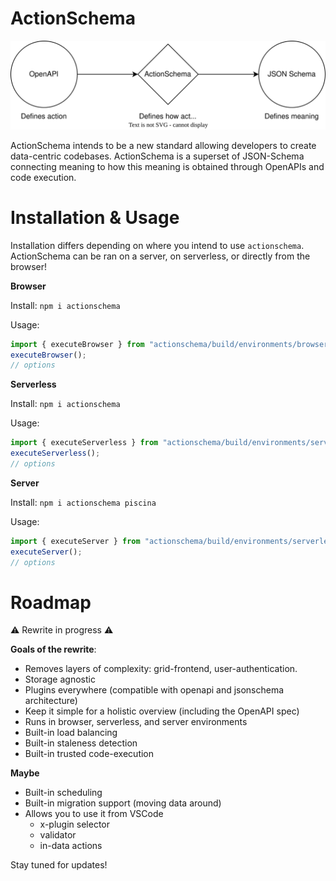 # ActionSchema

![](actionschema.drawio.svg)

ActionSchema intends to be a new standard allowing developers to create data-centric codebases. ActionSchema is a superset of JSON-Schema connecting meaning to how this meaning is obtained through OpenAPIs and code execution.

# Installation & Usage

Installation differs depending on where you intend to use `actionschema`. ActionSchema can be ran on a server, on serverless, or directly from the browser!

**Browser**

Install: `npm i actionschema`

Usage:

```ts
import { executeBrowser } from "actionschema/build/environments/browser/executeBrowser";
executeBrowser();
// options
```

**Serverless**

Install: `npm i actionschema`

Usage:

```ts
import { executeServerless } from "actionschema/build/environments/serverless/executeServerless";
executeServerless();
// options
```

**Server**

Install: `npm i actionschema piscina`

Usage:

```ts
import { executeServer } from "actionschema/build/environments/serverless/executeServer";
executeServer();
// options
```

# Roadmap

⚠️ Rewrite in progress ⚠️

**Goals of the rewrite**:

- Removes layers of complexity: grid-frontend, user-authentication.
- Storage agnostic
- Plugins everywhere (compatible with openapi and jsonschema architecture)
- Keep it simple for a holistic overview (including the OpenAPI spec)
- Runs in browser, serverless, and server environments
- Built-in load balancing
- Built-in staleness detection
- Built-in trusted code-execution

**Maybe**

- Built-in scheduling
- Built-in migration support (moving data around)
- Allows you to use it from VSCode
  - x-plugin selector
  - validator
  - in-data actions

Stay tuned for updates!
